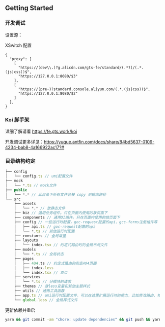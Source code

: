 ## Getting Started

### 开发调试

设置源：

XSwitch 配置
```
{
  "proxy": [
    [
      "https://(dev\\.)?g.alicdn.com/gts-fe/standard/(.*?)/(.*.(js|css))$",
      "https://127.0.0.1:8080/$3"
    ],
    [
      "https://(pre-)?standard.console.aliyun.com/(.*.(js|css))$",
      "https://127.0.0.1:8080/$2"
    ]
  ],
}
```

### Koi 脚手架
详细了解请看 https://fe.gts.work/koi

开发调试更多详见：https://yuque.antfin.com/docs/share/84bd5637-0109-4234-bab8-4a166922ac17?#

### 目录结构约定
``` typescript
├── config
│   └── config.ts // umi配置文件
├── mock
│   └── *.ts // mock文件
├── public
│   └── *.* // 此目录下所有文件会被 copy 到输出路径
└── src
    ├── assets
    │   └── *.* // 放静态文件
    ├── biz // 通用业务组件。只在页面内使用的放页面下
    ├── components // 通用UI组件。只在页面内使用的放页面下
    ├── config // 一些运行时配置，goc-request配置的api、gcc-forms注册组件等
    │   ├── api.ts // goc-request配置的api
    │   └── *.ts // 其他运行时配置
    ├── constants // 全局常量
    ├── layouts
    │   └── index.tsx // 约定式路由时的全局布局文件
    ├── models
    │   └── *.ts // 全局状态
    ├── pages
    │   ├── 404.ts // 约定式路由的兜底404页面
    │   ├── index.less
    │   └── index.tsx // 首页
    ├── services
    │   └── *.ts // 分模块的请求
    ├── themes // 放less变量和其他主题样式
    ├── utils // 通用工具函数
    ├── app.ts // umi运行时配置文件，可以在这里扩展运行时的能力，比如修改路由、修改 render 方法等。
    └── global.less // 全局样式文件
```

更新依赖并重启
``` sh
yarn && git commit -am "chore: update dependencies" && git push && yarn start:proxy
```